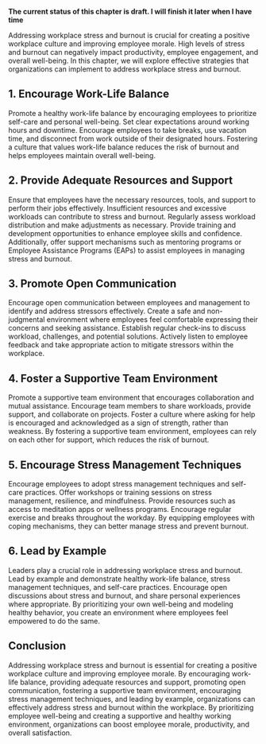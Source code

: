 **The current status of this chapter is draft. I will finish it later when I have time**

Addressing workplace stress and burnout is crucial for creating a positive workplace culture and improving employee morale. High levels of stress and burnout can negatively impact productivity, employee engagement, and overall well-being. In this chapter, we will explore effective strategies that organizations can implement to address workplace stress and burnout.

**1. Encourage Work-Life Balance**
----------------------------------

Promote a healthy work-life balance by encouraging employees to prioritize self-care and personal well-being. Set clear expectations around working hours and downtime. Encourage employees to take breaks, use vacation time, and disconnect from work outside of their designated hours. Fostering a culture that values work-life balance reduces the risk of burnout and helps employees maintain overall well-being.

**2. Provide Adequate Resources and Support**
---------------------------------------------

Ensure that employees have the necessary resources, tools, and support to perform their jobs effectively. Insufficient resources and excessive workloads can contribute to stress and burnout. Regularly assess workload distribution and make adjustments as necessary. Provide training and development opportunities to enhance employee skills and confidence. Additionally, offer support mechanisms such as mentoring programs or Employee Assistance Programs (EAPs) to assist employees in managing stress and burnout.

**3. Promote Open Communication**
---------------------------------

Encourage open communication between employees and management to identify and address stressors effectively. Create a safe and non-judgmental environment where employees feel comfortable expressing their concerns and seeking assistance. Establish regular check-ins to discuss workload, challenges, and potential solutions. Actively listen to employee feedback and take appropriate action to mitigate stressors within the workplace.

**4. Foster a Supportive Team Environment**
-------------------------------------------

Promote a supportive team environment that encourages collaboration and mutual assistance. Encourage team members to share workloads, provide support, and collaborate on projects. Foster a culture where asking for help is encouraged and acknowledged as a sign of strength, rather than weakness. By fostering a supportive team environment, employees can rely on each other for support, which reduces the risk of burnout.

**5. Encourage Stress Management Techniques**
---------------------------------------------

Encourage employees to adopt stress management techniques and self-care practices. Offer workshops or training sessions on stress management, resilience, and mindfulness. Provide resources such as access to meditation apps or wellness programs. Encourage regular exercise and breaks throughout the workday. By equipping employees with coping mechanisms, they can better manage stress and prevent burnout.

**6. Lead by Example**
----------------------

Leaders play a crucial role in addressing workplace stress and burnout. Lead by example and demonstrate healthy work-life balance, stress management techniques, and self-care practices. Encourage open discussions about stress and burnout, and share personal experiences where appropriate. By prioritizing your own well-being and modeling healthy behavior, you create an environment where employees feel empowered to do the same.

**Conclusion**
--------------

Addressing workplace stress and burnout is essential for creating a positive workplace culture and improving employee morale. By encouraging work-life balance, providing adequate resources and support, promoting open communication, fostering a supportive team environment, encouraging stress management techniques, and leading by example, organizations can effectively address stress and burnout within the workplace. By prioritizing employee well-being and creating a supportive and healthy working environment, organizations can boost employee morale, productivity, and overall satisfaction.
